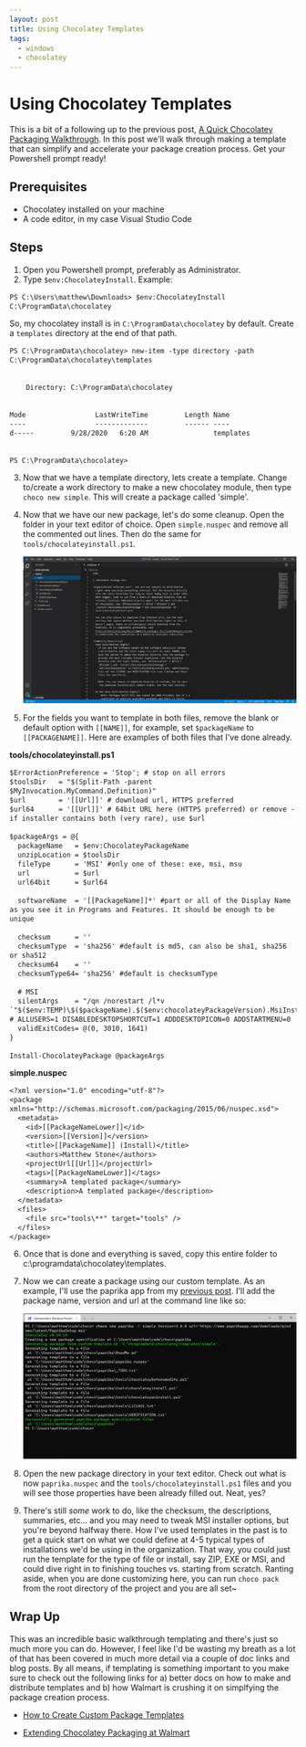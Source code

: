 ```yaml
---
layout: post
title: Using Chocolatey Templates
tags:
  - windows
  - chocolatey
---
```


# Using Chocolatey Templates

This is a bit of a following up to the previous post, [A Quick Chocolatey Packaging Walkthrough](http://www.souldo.net/2020-09-27-a-quick-chocolatey-packaging-walkthrough). In this post we'll walk through making a template that can simplify and accelerate your package creation process. Get your Powershell prompt ready!

## Prerequisites

- Chocolatey installed on your machine
- A code editor, in my case Visual Studio Code

## Steps

1. Open you Powershell prompt, preferably as Administrator.
2. Type `$env:ChocolateyInstall`. Example:

```
PS C:\Users\matthew\Downloads> $env:ChocolateyInstall
C:\ProgramData\chocolatey
```

So, my chocolatey install is in `C:\ProgramData\chocolatey` by default. Create a `templates` directory at the end of that path.

```
PS C:\ProgramData\chocolatey> new-item -type directory -path C:\ProgramData\chocolatey\templates


    Directory: C:\ProgramData\chocolatey


Mode                 LastWriteTime         Length Name
----                 -------------         ------ ----
d-----         9/28/2020   6:20 AM                templates


PS C:\ProgramData\chocolatey>
```

3. Now that we have a template directory, lets create a template. Change to/create a work directory to make a new chocolatey module, then type `choco new simple`. This will create a package called 'simple'.

4. Now that we have our new package, let's do some cleanup. Open the folder in your text editor of choice. Open `simple.nuspec` and remove all the commented out lines. Then do the same for `tools/chocolateyinstall.ps1`.

    ![img](/img/2020-09-28-using-chocolatey-templates/001.jpg)

5. For the fields you want to template in both files, remove the blank or default option with `[[NAME]]`, for example, set `$packageName` to `[[PACKAGENAME]]`. Here are examples of both files that I've done already.

**tools/chocolateyinstall.ps1**

```
$ErrorActionPreference = 'Stop'; # stop on all errors
$toolsDir   = "$(Split-Path -parent $MyInvocation.MyCommand.Definition)"
$url        = '[[Url]]' # download url, HTTPS preferred
$url64      = '[[Url]]' # 64bit URL here (HTTPS preferred) or remove - if installer contains both (very rare), use $url

$packageArgs = @{
  packageName   = $env:ChocolateyPackageName
  unzipLocation = $toolsDir
  fileType      = 'MSI' #only one of these: exe, msi, msu
  url           = $url
  url64bit      = $url64

  softwareName  = '[[PackageName]]*' #part or all of the Display Name as you see it in Programs and Features. It should be enough to be unique

  checksum      = ''
  checksumType  = 'sha256' #default is md5, can also be sha1, sha256 or sha512
  checksum64    = ''
  checksumType64= 'sha256' #default is checksumType

  # MSI
  silentArgs    = "/qn /norestart /l*v `"$($env:TEMP)\$($packageName).$($env:chocolateyPackageVersion).MsiInstall.log`"" # ALLUSERS=1 DISABLEDESKTOPSHORTCUT=1 ADDDESKTOPICON=0 ADDSTARTMENU=0
  validExitCodes= @(0, 3010, 1641)
}

Install-ChocolateyPackage @packageArgs 
```

**simple.nuspec**

```
<?xml version="1.0" encoding="utf-8"?>
<package xmlns="http://schemas.microsoft.com/packaging/2015/06/nuspec.xsd">
  <metadata>
    <id>[[PackageNameLower]]</id>
    <version>[[Version]]</version>
    <title>[[PackageName]] (Install)</title>
    <authors>Matthew Stone</authors>
    <projectUrl[[Url]]</projectUrl>
    <tags>[[PackageNameLower]]</tags>
    <summary>A templated package</summary>
    <description>A templated package</description>
  </metadata>
  <files>
    <file src="tools\**" target="tools" />
  </files>
</package>
```

6. Once that is done and everything is saved, copy this entire folder to c:\programdata\chocolatey\templates.

7. Now we can create a package using our custom template. As an example, I'll use the paprika app from my [previous post](http://www.souldo.net/2020-09-27-a-quick-chocolatey-packaging-walkthrough). I'll add the package name, version and url at the command line like so:

    ![img](/img/2020-09-28-using-chocolatey-templates/002.jpg)

8. Open the new package directory in your text editor. Check out what is now `paprika.nuspec` and the `tools/chocolateyinstall.ps1` files and you will see those properties have been already filled out. Neat, yes?

9. There's still *some* work to do, like the checksum, the descriptions, summaries, etc... and you may need to tweak MSI installer options, but you're beyond halfway there. How I've used templates in the past is to get a quick start on what we could define at 4-5 typical types of installations we'd be using in the organization. That way, you could just run the template for the type of file or install, say ZIP, EXE or MSI, and could dive right in to finishing touches vs. starting from scratch. Ranting aside, when you are done customizing here, you can run `choco pack` from the root directory of the project and you are all set~

## Wrap Up

This was an incredible basic walkthrough templating and there's just so much more you can do. However, I feel like I'd be wasting my breath as a lot of that has been covered in much more detail via a couple of doc links and blog posts. By all means, if templating is something important to you make sure to check out the following links for a) better docs on how to make and distribute templates and b) how Walmart is crushing it on simplfying the package creation process.

- [How to Create Custom Package Templates](https://chocolatey.org/docs/how-to-create-custom-package-templates)

- [Extending Chocolatey Packaging at Walmart](https://chocolatey.org/blog/extending-chocolatey-packaging-at-walmart)